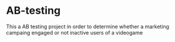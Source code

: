 # AB-testing
This a AB testing project in order to determine whether a marketing campaing engaged or not inactive users of a videogame
